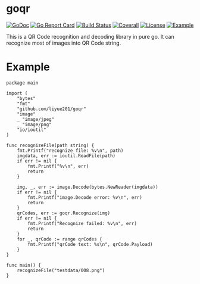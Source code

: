 # goqr
[![GoDoc](https://godoc.org/github.com/liyue201/goqr?status.svg)](https://godoc.org/github.com/liyue201/goqr)
[![Go Report Card](https://goreportcard.com/badge/github.com/liyue201/goqr)](https://goreportcard.com/report/github.com/liyue201/goqr)
[![Build Status](https://travis-ci.org/liyue201/goqr.svg?branch=master)](https://travis-ci.org/liyue201/goqr)
[![Coverall](https://coveralls.io/repos/github/liyue201/goqr/badge.svg?branch=master)](https://coveralls.io/github/liyue201/goqr)
[![License](https://img.shields.io/badge/license-GPLv3-brightgreen.svg)](/LICENSE)
[![Example](https://img.shields.io/badge/learn-example-brightgreen.svg)](/example)


This is a QR Code recognition and decoding library in pure go. It can recognize most of images into QR Code string.

# Example 

```
package main

import (
	"bytes"
	"fmt"
	"github.com/liyue201/goqr"
	"image"
	_ "image/jpeg"
	_ "image/png"
	"io/ioutil"
)

func recognizeFile(path string) {
	fmt.Printf("recognize file: %v\n", path)
	imgdata, err := ioutil.ReadFile(path)
	if err != nil {
		fmt.Printf("%v\n", err)
		return
	}

	img, _, err := image.Decode(bytes.NewReader(imgdata))
	if err != nil {
		fmt.Printf("image.Decode error: %v\n", err)
		return
	}
	qrCodes, err := goqr.Recognize(img)
	if err != nil {
		fmt.Printf("Recognize failed: %v\n", err)
		return
	}
	for _, qrCode := range qrCodes {
		fmt.Printf("qrCode text: %s\n", qrCode.Payload)
	}
}

func main() {
	recognizeFile("testdata/008.png")
}

```
